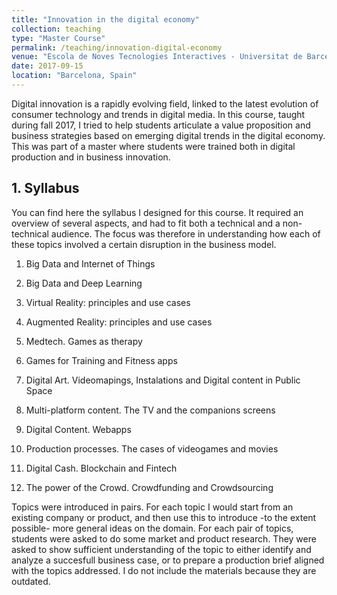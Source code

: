 ```yaml
---
title: "Innovation in the digital economy"
collection: teaching
type: "Master Course"
permalink: /teaching/innovation-digital-economy
venue: "Escola de Noves Tecnologies Interactives - Universitat de Barcelona"
date: 2017-09-15
location: "Barcelona, Spain"
---
```


Digital innovation is a rapidly evolving field, linked to the latest evolution of consumer technology and trends in digital media. In this course, taught during fall 2017, I tried to help students articulate a value proposition and business strategies based on emerging digital trends in the digital economy. This was part of a master where students were trained both in digital production and in business innovation. 

## 1. Syllabus

You can find here the syllabus I designed for this course. It required an overview of several aspects, and had to fit both a technical and a non-technical audience. The focus was therefore in understanding how each of these topics involved a certain disruption in the business model.


1. Big Data and Internet of Things
2. Big Data and Deep Learning

3. Virtual Reality: principles and use cases
4. Augmented Reality: principles and use cases

5. Medtech. Games as therapy
6. Games for Training and Fitness apps

7. Digital Art. Videomapings, Instalations and Digital content in Public Space
8. Multi-platform content. The TV and the companions screens

8. Digital Content. Webapps
9. Production processes. The cases of videogames and movies

10. Digital Cash. Blockchain and Fintech
11. The power of the Crowd. Crowdfunding and Crowdsourcing


Topics were introduced in pairs. For each topic I would start from an existing company or product, and then use this to introduce -to the extent possible- more general ideas on the domain. For each pair of topics, students were asked to do some market and product research. They were asked to show sufficient understanding of the topic to either identify and analyze a succesfull business case, or to prepare a production brief aligned with the topics addressed. I do not include the materials because they are outdated. 


